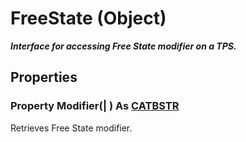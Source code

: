 # FreeState (Object)

**_Interface for accessing Free State modifier on a TPS._**

## Properties

### Property **Modifier**(| ) As [CATBSTR](../System/typedef_CATBSTR_8129.md)

   Retrieves Free State modifier.